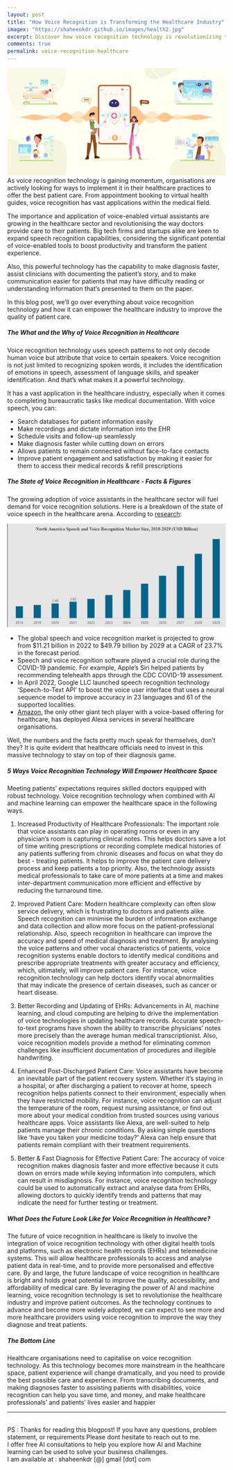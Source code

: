 ```yaml
---
layout: post
title: "How Voice Recognition is Transforming the Healthcare Industry"
imagex: "https://shaheenkdr.github.io/images/health2.jpg"
excerpt: Discover how voice recognition technology is revolutionizing the healthcare industry and improving patient care. Learn about the latest advancements in this exciting field and how it is shaping the future of healthcare.
comments: true
permalink: voice-recognition-healthcare
---
```

![AI in healthcare](images/health2.jpg)
<br>
As voice recognition technology is gaining momentum, organisations are actively looking for ways to implement it in their healthcare practices to offer the best patient care. From appointment booking to virtual health guides, voice recognition has vast applications within the medical field.

The importance and application of voice-enabled virtual assistants are growing in the healthcare sector and revolutionising the way doctors provide care to their patients. Big tech firms and startups alike are keen to expand speech recognition capabilities, considering the significant potential of voice-enabled tools to boost productivity and transform the patient experience.   

Also, this powerful technology has the capability to make diagnosis faster,  assist clinicians with documenting the patient’s story, and to make communication easier for patients that may have difficulty reading or understanding information that’s presented to them on the paper.

In this blog post, we’ll go over everything about voice recognition technology and how it can empower the healthcare industry to improve the quality of patient care.

##### The What and the Why of Voice Recognition in Healthcare

Voice recognition technology uses speech patterns to not only decode human voice but attribute that voice to certain speakers. Voice recognition is not just limited to recognizing spoken words, it includes the identification of emotions in speech, assessment of language skills, and speaker identification. And that’s what makes it a powerful technology. 

It has a vast application in the healthcare industry, especially when it comes to completing bureaucratic tasks like medical documentation. With voice speech, you can:

* Search databases for patient information easily
* Make recordings and dictate information into the EHR
* Schedule visits and follow-up seamlessly
* Make diagnosis faster while cutting down on errors
* Allows patients to remain connected without face-to-face contacts
* Improve patient engagement and satisfaction by making it easier for them to access their medical records & refill prescriptions 

##### The State of Voice Recognition in Healthcare - Facts & Figures

The growing adoption of voice assistants in the healthcare sector will fuel demand for voice recognition solutions. Here is a breakdown of the state of voice speech in the healthcare arena. According to [research](https://www.fortunebusinessinsights.com/amp/industry-reports/speech-and-voice-recognition-market-101382):

![AI in healthcare growth stats](images/stats-healthcare.png)

* The global speech and voice recognition market is projected to grow from $11.21 billion in 2022 to $49.79 billion by 2029 at a CAGR of 23.7% in the forecast period.
* Speech and voice recognition software played a crucial role during the COVID-19 pandemic. For example, Apple’s Siri helped patients by recommending telehealth apps through the CDC COVID-19 assessment. 
* In April 2022, Google LLC launched speech recognition technology ‘Speech-to-Text API’ to boost the voice user interface that uses a neural sequence model to improve accuracy in 23 languages and 61 of the supported localities.
* [Amazon](https://www.healthcareitnews.com/blog/why-voice-recognition-new-competitive-battleground-healthcares-digital-transformation), the only other giant tech player with a voice-based offering for healthcare, has deployed Alexa services in several healthcare organisations.

Well, the numbers and the facts pretty much speak for themselves, don’t they? It is quite evident that healthcare officials need to invest in this massive technology to stay on top of their diagnosis game.

##### 5 Ways Voice Recognition Technology Will Empower Healthcare Space

Meeting patients’ expectations requires skilled doctors equipped with robust technology. Voice recognition technology when combined with AI and machine learning can empower the healthcare space in the following ways.

1. Increased Productivity of Healthcare Professionals: The important role that voice assistants can play in operating rooms or even in any physician’s room is capturing clinical notes. This helps doctors save a lot of time writing prescriptions or recording complete medical histories of any patients suffering from chronic diseases and focus on what they do best - treating patients. It helps to improve the patient care delivery process and keep patients a top priority. Also, the technology assists medical professionals to take care of more patients at a time and makes inter-department communication more efficient and effective by reducing the turnaround time. 

2. Improved Patient Care: Modern healthcare complexity can often slow service delivery, which is frustrating to doctors and patients alike. Speech recognition can minimise the burden of information exchange and data collection and allow more focus on the patient-professional relationship. Also,  speech recognition in healthcare can improve the accuracy and speed of medical diagnosis and treatment. By analysing the voice patterns and other vocal characteristics of patients, voice recognition systems enable doctors to identify medical conditions and prescribe appropriate treatments with greater accuracy and efficiency, which, ultimately, will improve patient care. For instance, voice recognition technology can help doctors identify vocal abnormalities that may indicate the presence of certain diseases, such as cancer or heart disease.

3. Better Recording and Updating of EHRs: Advancements in AI, machine learning, and cloud computing are helping to drive the implementation of voice technologies in updating healthcare records. Accurate speech-to-text programs have shown the ability to transcribe physicians’ notes more precisely than the average human medical transcriptionist. Also, voice recognition models provide a method for eliminating common challenges like insufficient documentation of procedures and illegible handwriting.

4. Enhanced Post-Discharged Patient Care: Voice assistants have become an inevitable part of the patient recovery system. Whether it’s staying in a hospital, or after discharging a patient to recover at home, speech recognition helps patients connect to their environment, especially when they have restricted mobility. For instance, voice recognition can adjust the temperature of the room, request nursing assistance, or find out more about your medical condition from trusted sources using various healthcare apps. Voice assistants like Alexa, are well-suited to help patients manage their chronic conditions. By asking simple questions like ‘have you taken your medicine today?’ Alexa can help ensure that patients remain compliant with their treatment requirements.

5. Better & Fast Diagnosis for Effective Patient Care: The accuracy of voice recognition makes diagnosis faster and more effective because it cuts down on errors made while keying information into computers, which can result in misdiagnosis. For instance, voice recognition technology could be used to automatically extract and analyse data from EHRs, allowing doctors to quickly identify trends and patterns that may indicate the need for further testing or treatment.

##### What Does the Future Look Like for Voice Recognition in Healthcare?

The future of voice recognition in healthcare is likely to involve the integration of voice recognition technology with other digital health tools and platforms, such as electronic health records (EHRs) and telemedicine systems. This will allow healthcare professionals to access and analyse patient data in real-time, and to provide more personalised and effective care. By and large, the future landscape of voice recognition in healthcare is bright and holds great potential to improve the quality, accessibility, and affordability of medical care. By leveraging the power of AI and machine learning, voice recognition technology is set to revolutionise the healthcare industry and improve patient outcomes. As the technology continues to advance and become more widely adopted, we can expect to see more and more healthcare providers using voice recognition to improve the way they diagnose and treat patients.

##### The Bottom Line

Healthcare organisations need to capitalise on voice recognition technology. As this technology becomes more mainstream in the healthcare space, patient experience will change dramatically, and you need to provide the best possible care and experience.  From transcribing documents, and making diagnoses faster to assisting patients with disabilities, voice recognition can help you save time, and money, and make healthcare professionals’ and patients’ lives easier and happier
<br>
<hr>
<br>
<div class="reachout"> 
PS : Thanks for reading this blogpost! If you have any questions, problem statement, or requirements
Please dont hesitate to reach out to me. <br>I offer free AI consultations to help you explore how AI and
Machine learning can be used to solve your business challenges. <br>
I am available at : shaheenkdr [@] gmail [dot] com
</div>

